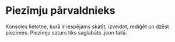 # Piezīmju pārvaldnieks
Konsoles lietotne, kurā ir iespējams skatīt, izveidot, rediģēt un dzēst piezīmes. Piezīmju saturs tiks saglabāts .json failā.
